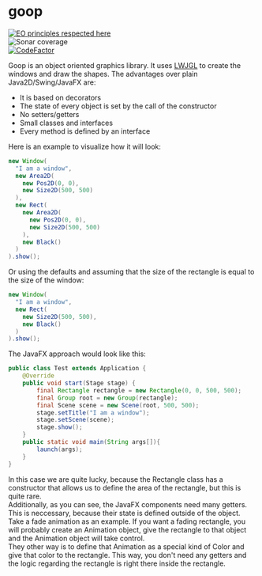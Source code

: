 # goop
[![EO principles respected here](http://www.elegantobjects.org/badge.svg)](http://www.elegantobjects.org)  
![Sonar coverage](https://sonarcloud.io/api/project_badges/measure?project=Shryne_goo&metric=coverage)  
[![CodeFactor](https://www.codefactor.io/repository/github/shryne/goop/badge)](https://www.codefactor.io/repository/github/shryne/goop)  

Goop is an object oriented graphics library. It uses [LWJGL](https://www.lwjgl.org/) to create the windows and draw the shapes. The advantages over plain Java2D/Swing/JavaFX are:  
- It is based on decorators  
- The state of every object is set by the call of the constructor  
- No setters/getters  
- Small classes and interfaces  
- Every method is defined by an interface  

Here is an example to visualize how it will look:  
```java
new Window(
  "I am a window",
  new Area2D(
    new Pos2D(0, 0),
    new Size2D(500, 500)
  ),
  new Rect(
    new Area2D(
      new Pos2D(0, 0),
      new Size2D(500, 500)
    ),
    new Black()
  )
).show();
```
Or using the defaults and assuming that the size of the rectangle is equal to the size of the window:
```java
new Window(
  "I am a window",
  new Rect(
    new Size2D(500, 500),
    new Black()
  )
).show();
```
The JavaFX approach would look like this:
```java
public class Test extends Application {
    @Override
    public void start(Stage stage) {
        final Rectangle rectangle = new Rectangle(0, 0, 500, 500);
        final Group root = new Group(rectangle);
        final Scene scene = new Scene(root, 500, 500);
        stage.setTitle("I am a window");
        stage.setScene(scene);
        stage.show();
    }
    public static void main(String args[]){
        launch(args);
    }
}
```
In this case we are quite lucky, because the Rectangle class has a constructor that allows us to define the area of the rectangle, but this is quite rare.  
Additionally, as you can see, the JavaFX components need many getters. This is neccessary, because their state is defined outside of the object. Take a fade animation as an example. If you want a fading rectangle, you will probably create an Animation object, give the rectangle to that object and the Animation object will take control.  
They other way is to define that Animation as a special kind of Color and give that color to the rectangle. This way, you don't need any getters and the logic regarding the rectangle is right there inside the rectangle.  

